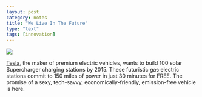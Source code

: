```yaml
---
layout: post
category: notes
title: "We Live In The Future"
type: "text"
tags: [innovation]
---
```

[![](https://gimmebar-assets.s3.amazonaws.com/50d31fc8a7800.jpg)](http://www.teslamotors.com/supercharger)

[Tesla](http://www.teslamotors.com/), the maker of premium electric vehicles, wants to build 100 solar Supercharger charging stations by 2015. These futuristic <del>gas</del> electric stations commit to 150 miles of power in just 30 minutes for FREE. The promise of a sexy, tech-savvy, economically-friendly, emission-free vehicle is here.